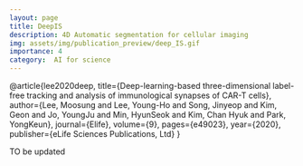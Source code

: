 ```yaml
---
layout: page
title: DeepIS
description: 4D Automatic segmentation for cellular imaging
img: assets/img/publication_preview/deep_IS.gif
importance: 4
category:  AI for science
---
```



@article{lee2020deep,
  title={Deep-learning-based three-dimensional label-free tracking and analysis of immunological synapses of CAR-T cells},
  author={Lee, Moosung and Lee, Young-Ho and Song, Jinyeop and Kim, Geon and Jo, YoungJu and Min, HyunSeok and Kim, Chan Hyuk and Park, YongKeun},
  journal={Elife},
  volume={9},
  pages={e49023},
  year={2020},
  publisher={eLife Sciences Publications, Ltd}
}


TO be updated
